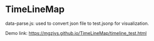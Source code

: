 # TimeLineMap

data-parse.js: used to convert json file to test.jsonp for visualization.

Demo link: https://mgzjys.github.io/TimeLineMap/timeline_test.html

